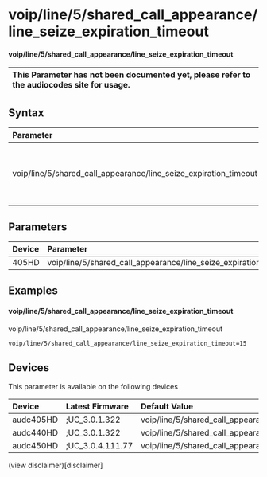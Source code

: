 ﻿---
description: voip/line/5/shared_call_appearance/line_seize_expiration_timeout
search: false
---

# voip/line/5/shared_call_appearance/line_seize_expiration_timeout

#### voip/line/5/shared_call_appearance/line_seize_expiration_timeout


| This Parameter has not been documented yet, please refer to the audiocodes site for usage.  |
| :--- |

## Syntax
| Parameter | Syntax |
| :--- | :--- |
|voip/line/5/shared_call_appearance/line_seize_expiration_timeout | {% raw %} undefined {% endraw %} |

## Parameters
|Device|Parameter|value|Description|
|:---|:---|:---|:---|
| 405HD | voip/line/5/shared_call_appearance/line_seize_expiration_timeout |  |  |

## Examples
#### voip/line/5/shared_call_appearance/line_seize_expiration_timeout

voip/line/5/shared_call_appearance/line_seize_expiration_timeout

```
voip/line/5/shared_call_appearance/line_seize_expiration_timeout=15
```

## Devices
This parameter is available on the following devices

| Device | Latest Firmware | Default Value |
|:---|:---|:---|
| audc405HD | ;UC_3.0.1.322 | voip/line/5/shared_call_appearance/line_seize_expiration_timeout=15 
| audc440HD | ;UC_3.0.1.322 | voip/line/5/shared_call_appearance/line_seize_expiration_timeout=15 
| audc450HD | ;UC_3.0.4.111.77 | voip/line/5/shared_call_appearance/line_seize_expiration_timeout=15 

(view disclaimer)[disclaimer]
